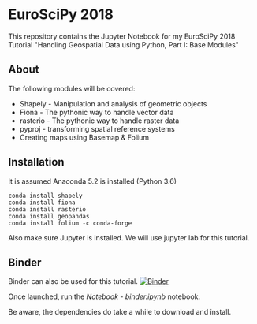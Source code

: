 # EuroSciPy 2018

This repository contains the Jupyter Notebook for my EuroSciPy 2018 Tutorial "Handling Geospatial Data using Python, Part I: Base Modules"

## About

The following modules will be covered:

* Shapely - Manipulation and analysis of geometric objects
* Fiona - The pythonic way to handle vector data
* rasterio - The pythonic way to handle raster data
* pyproj - transforming spatial reference systems
* Creating maps using Basemap & Folium

## Installation

It is assumed Anaconda 5.2 is installed (Python 3.6)

    conda install shapely
    conda install fiona
    conda install rasterio
    conda install geopandas
    conda install folium -c conda-forge


Also make sure Jupyter is installed. We will use jupyter lab for this tutorial.


## Binder

Binder can also be used for this tutorial. [![Binder](https://mybinder.org/badge.svg)](https://mybinder.org/v2/gh/CharcoalStyles/EuroSciPy2018/master)

Once launched, run the _Notebook - binder.ipynb_ notebook.

Be aware, the dependencies do take a while to download and install.

